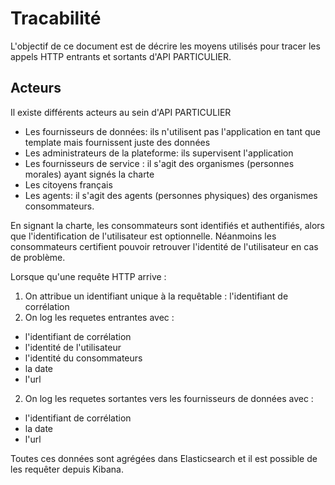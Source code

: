 Tracabilité
===========

L'objectif de ce document est de décrire les moyens utilisés pour tracer les
appels HTTP entrants et sortants d'API PARTICULIER.

Acteurs
-------

Il existe différents acteurs au sein d'API PARTICULIER

 * Les fournisseurs de données: ils n'utilisent pas l'application en tant que template
 mais fournissent juste des données
 * Les administrateurs de la plateforme: ils supervisent l'application
 * Les fournisseurs de service : il s'agit des organismes (personnes morales) ayant signés
 la charte
 * Les citoyens français
 * Les agents: il s'agit des agents (personnes physiques) des organismes
 consommateurs.

En signant la charte, les consommateurs sont identifiés et authentifiés, alors
que l'identification de l'utilisateur est optionnelle. Néanmoins les
consommateurs certifient pouvoir retrouver l'identité de l'utilisateur en cas de
problème.

Lorsque qu'une requête HTTP arrive :
 1. On attribue un identifiant unique à la requêtable : l'identifiant de corrélation
 2. On log les requetes entrantes avec :
  * l'identifiant de corrélation
  * l'identité de l'utilisateur
  * l'identité du consommateurs
  * la date
  * l'url
 2. On log les requetes sortantes vers les fournisseurs de données avec :
  * l'identifiant de corrélation
  * la date
  * l'url

Toutes ces données sont agrégées dans Elasticsearch et il est possible de les
requêter depuis Kibana.
